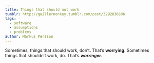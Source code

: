 ```yaml
---
title: Things that should not work
tumblr: http://guillermonkey.tumblr.com/post/3292836806
tags:
  - software
  - assumptions
  - problems
author: Markus Persson
---
```


Sometimes, things that should work, don’t. That’s **worrying**. Sometimes things that shouldn’t work, do. That’s ***worringer***.
